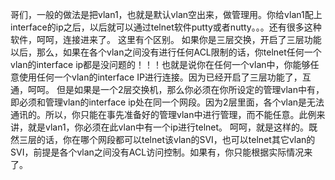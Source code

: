 哥们，一般的做法是把vlan1，也就是默认vlan空出来，做管理用。你给vlan1配上interface的ip之后，以后就可以通过telnet软件putty或者nutty。。。还有很多这种软件，呵呵，连接进来了。
这里有个区别。
如果你是三层交换，开启了三层功能以后，那么，如果在各个vlan之间没有进行任何ACL限制的话，你telnet任何一个vlan的interface ip都是没问题的！！！也就是说你在任何一个vlan中，你能够任意使用任何一个vlan的interface IP进行连接。因为已经开启了三层功能了，互通，呵呵。
但是如果是一个2层交换机，那么你必须在你所设定的管理vlan中有，即必须和管理vlan的interface ip处在同一个网段。因为2层里面，各个vlan是无法通讯的。所以，你只能在事先准备好的管理vlan中进行管理，而不能任意。此例来讲，就是vlan1，你必须在此vlan中有一个ip进行telnet。
呵呵，就是这样的。既然三层的话，你在哪个网段都可以telnet该vlan的SVI，也可以telnet其它vlan的SVI，前提是各个vlan之间没有ACL访问控制。如果有，你只能根据实际情况来了。
